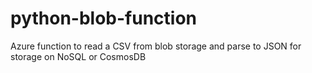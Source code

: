 # python-blob-function
Azure function to read a CSV from blob storage and parse to JSON for storage on NoSQL or CosmosDB
